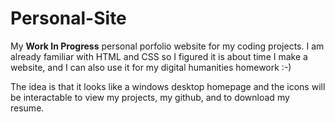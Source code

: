 # Personal-Site
My **Work In Progress** personal porfolio website for my coding projects. 
I am already familiar with HTML and CSS so I figured it is about time I make a website, and I can also use it for my digital humanities homework :-)


The idea is that it looks like a windows desktop homepage and the icons will be interactable to view my projects, my github, and to download my resume. 
